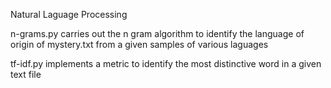 Natural Laguage Processing

n-grams.py carries out the n gram algorithm to identify the language of origin of mystery.txt from a given samples of various laguages

tf-idf.py implements a metric to identify the most distinctive word in a given text file

